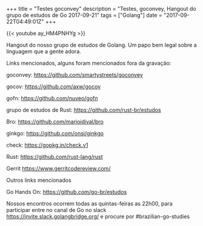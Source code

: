+++
title = "Testes goconvey"
description = "Testes, goconvey, Hangout do grupo de estudos de Go 2017-09-21"
tags = ["Golang"]
date = "2017-09-22T04:49:01Z"
+++

{{< youtube ay_HM4PNHYg >}}

Hangout do nosso grupo de estudos de Golang.
Um papo bem legal sobre a linguagem que a gente adora.

Links mencionados, alguns foram mencionados fora da gravação:

goconvey:
https://github.com/smartystreets/goconvey

gocov:
https://github.com/axw/gocov

gofn:
https://github.com/nuveo/gofn

grupo de estudos de Rust:
https://github.com/rust-br/estudos

Bro:
https://github.com/marioidival/bro

ginkgo:
https://github.com/onsi/ginkgo

check:
https://gopkg.in/check.v1

Rust:
https://github.com/rust-lang/rust

Gerrit
https://www.gerritcodereview.com/

Outros links mencionados

Go Hands On:
https://github.com/go-br/estudos

Nossos encontros ocorrem todas as quintas-feiras as 22h00, para participar entre no canal de Go no slack https://invite.slack.golangbridge.org/ e procure por #brazilian-go-studies